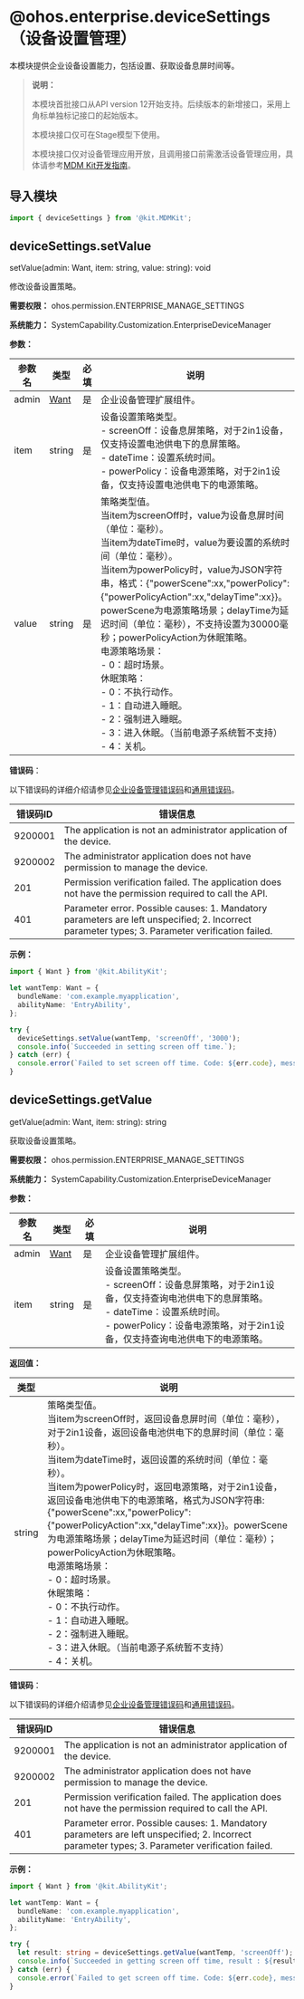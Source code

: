 # @ohos.enterprise.deviceSettings （设备设置管理）

本模块提供企业设备设置能力，包括设置、获取设备息屏时间等。

> **说明：**
>
> 本模块首批接口从API version 12开始支持。后续版本的新增接口，采用上角标单独标记接口的起始版本。
>
> 本模块接口仅可在Stage模型下使用。
>
> 本模块接口仅对设备管理应用开放，且调用接口前需激活设备管理应用，具体请参考[MDM Kit开发指南](../../mdm/mdm-kit-guide.md)。

## 导入模块

```ts
import { deviceSettings } from '@kit.MDMKit';
```

## deviceSettings.setValue

setValue(admin: Want, item: string, value: string): void

修改设备设置策略。

**需要权限：** ohos.permission.ENTERPRISE_MANAGE_SETTINGS

**系统能力：** SystemCapability.Customization.EnterpriseDeviceManager

**参数：**

| 参数名 | 类型                                                    | 必填 | 说明                                                         |
| ------ | ------------------------------------------------------- | ---- | ------------------------------------------------------------ |
| admin  | [Want](../apis-ability-kit/js-apis-app-ability-want.md) | 是   | 企业设备管理扩展组件。                                       |
| item   | string                                                  | 是   | 设备设置策略类型。<br/>- screenOff：设备息屏策略，对于2in1设备，仅支持设置电池供电下的息屏策略。<br/>- dateTime：设置系统时间。<br/>- powerPolicy：设备电源策略，对于2in1设备，仅支持设置电池供电下的电源策略。 |
| value  | string                                                  | 是   | 策略类型值。<br/>当item为screenOff时，value为设备息屏时间（单位：毫秒）。<br/>当item为dateTime时，value为要设置的系统时间（单位：毫秒）。<br/>当item为powerPolicy时，value为JSON字符串，格式：{"powerScene":xx,"powerPolicy":{"powerPolicyAction":xx,"delayTime":xx}}。powerScene为电源策略场景；delayTime为延迟时间（单位：毫秒），不支持设置为30000毫秒；powerPolicyAction为休眠策略。<br/>电源策略场景：<br/>- 0：超时场景。<br/>休眠策略：<br/>- 0：不执行动作。<br/>- 1：自动进入睡眠。<br/>- 2：强制进入睡眠。<br/>- 3：进入休眠。（当前电源子系统暂不支持）<br/>- 4：关机。 |

**错误码**：

以下错误码的详细介绍请参见[企业设备管理错误码](errorcode-enterpriseDeviceManager.md)和[通用错误码](../errorcode-universal.md)。

| 错误码ID | 错误信息                                                     |
| -------- | ------------------------------------------------------------ |
| 9200001  | The application is not an administrator application of the device. |
| 9200002  | The administrator application does not have permission to manage the device. |
| 201      | Permission verification failed. The application does not have the permission required to call the API. |
| 401      | Parameter error. Possible causes: 1. Mandatory parameters are left unspecified; 2. Incorrect parameter types; 3. Parameter verification failed. |

**示例：**

```ts
import { Want } from '@kit.AbilityKit';

let wantTemp: Want = {
  bundleName: 'com.example.myapplication',
  abilityName: 'EntryAbility',
};

try {
  deviceSettings.setValue(wantTemp, 'screenOff', '3000');
  console.info(`Succeeded in setting screen off time.`);
} catch (err) {
  console.error(`Failed to set screen off time. Code: ${err.code}, message: ${err.message}`);
}
```

## deviceSettings.getValue

getValue(admin: Want, item: string): string

获取设备设置策略。

**需要权限：** ohos.permission.ENTERPRISE_MANAGE_SETTINGS

**系统能力：** SystemCapability.Customization.EnterpriseDeviceManager

**参数：**

| 参数名 | 类型                                                    | 必填 | 说明                                                         |
| ------ | ------------------------------------------------------- | ---- | ------------------------------------------------------------ |
| admin  | [Want](../apis-ability-kit/js-apis-app-ability-want.md) | 是   | 企业设备管理扩展组件。                                       |
| item   | string                                                  | 是   | 设备设置策略类型。<br/>- screenOff：设备息屏策略，对于2in1设备，仅支持查询电池供电下的息屏策略。<br/>- dateTime：设置系统时间。<br/>- powerPolicy：设备电源策略，对于2in1设备，仅支持查询电池供电下的电源策略。 |

**返回值：**

| 类型   | 说明                                                         |
| ------ | ------------------------------------------------------------ |
| string | 策略类型值。<br/>当item为screenOff时，返回设备息屏时间（单位：毫秒），对于2in1设备，返回设备电池供电下的息屏时间（单位：毫秒）。<br/>当item为dateTime时，返回设置的系统时间（单位：毫秒）。<br/>当item为powerPolicy时，返回电源策略，对于2in1设备，返回设备电池供电下的电源策略，格式为JSON字符串:{"powerScene":xx,"powerPolicy":{"powerPolicyAction":xx,"delayTime":xx}}。powerScene为电源策略场景；delayTime为延迟时间（单位：毫秒）；powerPolicyAction为休眠策略。<br/>电源策略场景：<br/>- 0：超时场景。<br/>休眠策略：<br/>- 0：不执行动作。<br/>- 1：自动进入睡眠。<br/>- 2：强制进入睡眠。<br/>- 3：进入休眠。（当前电源子系统暂不支持）<br/>- 4：关机。 |

**错误码**：

以下错误码的详细介绍请参见[企业设备管理错误码](errorcode-enterpriseDeviceManager.md)和[通用错误码](../errorcode-universal.md)。

| 错误码ID | 错误信息                                                     |
| -------- | ------------------------------------------------------------ |
| 9200001  | The application is not an administrator application of the device. |
| 9200002  | The administrator application does not have permission to manage the device. |
| 201      | Permission verification failed. The application does not have the permission required to call the API. |
| 401      | Parameter error. Possible causes: 1. Mandatory parameters are left unspecified; 2. Incorrect parameter types; 3. Parameter verification failed. |

**示例：**

```ts
import { Want } from '@kit.AbilityKit';

let wantTemp: Want = {
  bundleName: 'com.example.myapplication',
  abilityName: 'EntryAbility',
};

try {
  let result: string = deviceSettings.getValue(wantTemp, 'screenOff');
  console.info(`Succeeded in getting screen off time, result : ${result}`);
} catch (err) {
  console.error(`Failed to get screen off time. Code: ${err.code}, message: ${err.message}`);
}
```
